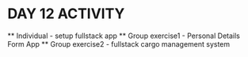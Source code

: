 # DAY 12 ACTIVITY

** Individual - setup fullstack app
** Group exercise1 - Personal Details Form App
** Group exercise2 - fullstack cargo management system